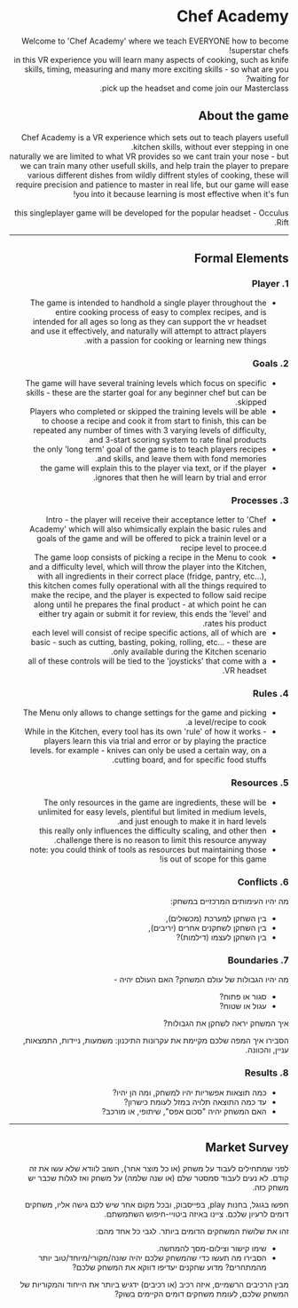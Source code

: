 <div dir='rtl' lang='he'>

# Chef Academy
Welcome to 'Chef Academy' where we teach EVERYONE how to become superstar chefs! </br>
in this VR experience you will learn many aspects of cooking, such as knife skills, timing, measuring and many more exciting skills - so what are you waiting for? </br>
pick up the headset and come join our Masterclass.


## About the game
Chef Academy is a VR experience which sets out to teach players usefull kitchen skills, without ever stepping in one. </br>
naturally we are limited to what VR provides so we cant train your nose - but we can train many other usefull skills, and help train the player to prepare various different dishes from wildly diffrent styles of cooking, these will require precision and patience to master in real life, but our game will ease you into it because learning is most effective when it's fun!
</br></br>
this singleplayer game will be developed for the popular headset - Occulus Rift.

---


## Formal Elements

### 1. Player
* The game is intended to handhold a single player throughout the entire cooking process of easy to complex recipes, and is intended for all ages so long as they can support the vr headset and use it effectively, and naturally will attempt to attract players with a passion for cooking or learning new things.

### 2. Goals
* The game will have several training levels which focus on specific skills - these are the starter goal for any beginner chef but can be skipped.
* Players who completed or skipped the training levels will be able to choose a recipe and cook it from start to finish, this can be repeated any number of times with 3 varying levels of difficulty, and 3-start scoring system to rate final products
* the only 'long term' goal of the game is to teach players recipes and skills, and leave them with fond memories.
* the game will explain this to the player via text, or if the player ignores that then he will learn by trial and error.

### 3. Processes
* Intro - the player will receive their acceptance letter to 'Chef Academy' which will also whimsically explain the basic rules and goals of the game and will be offered to pick a trainin level or a recipe level to procee.d
* The game loop consists of picking a recipe in the Menu to cook and a difficulty level, which will throw the player into the Kitchen, with all ingredients in their correct place (fridge, pantry, etc...), this kitchen comes fully operational with all the things required to make the recipe, and the player is expected to follow said recipe along until he prepares the final product - at which point he can either try again or submit it for review, this ends the 'level' and rates his product.
* each level will consist of recipe specific actions, all of which are basic - such as cutting, basting, poking, rolling, etc... - these are only available during the Kitchen scenario.
* all of these controls will be tied to the 'joysticks' that come with a VR headset.

### 4. Rules
* The Menu only allows to change settings for the game and picking a level/recipe to cook.
* While in the Kitchen, every tool has its own 'rule' of how it works - players learn this via trial and error or by playing the practice levels.
  for example - knives can only be used a certain way, on a cutting board, and for specific food stuffs.

### 5. Resources
* The only resources in the game are ingredients, these will be unlimited for easy levels, plentiful but limited in medium levels, and just enough to make it in hard levels.
* this really only influences the difficulty scaling, and other then challenge there is no reason to limit this resource anyway.
* note: you could think of tools as resources but maintaining those is out of scope for this game!

### 6. Conflicts

מה יהיו העימותים המרכזיים במשחק:

* בין השחקן למערכת (מכשולים),
* בין השחקן לשחקנים אחרים (יריבים),
* בין השחקן לעצמו (דילמות)? 


### 7. Boundaries

מה יהיו הגבולות של עולם המשחק? האם העולם יהיה - 
* סגור או פתוח?
*  עגול או שטוח? 

 איך המשחק יראה לשחקן את הגבולות? 
 
 הסבירו איך המפה שלכם מקיימת את עקרונות התיכנון: משמעות, ניידות, התמצאות, עניין, והכוונה.


### 8. Results

* כמה תוצאות אפשריות יהיו למשחק, ומה הן יהיו? 
* עד כמה התוצאה תלויה במזל לעומת כישרון? 
* האם המשחק יהיה "סכום אפס", שיתופי, או מורכב?

---

## Market Survey

לפני שמתחילים לעבוד על משחק (או כל מוצר אחר), חשוב לוודא שלא עשו את זה קודם. לא נעים לעבוד סמסטר שלם (או שנה שלמה) על משחק ואז לגלות שכבר יש משחק כזה. 

חפשו בגוגל, בחנות play, בפייסבוק, ובכל מקום אחר שיש לכם גישה אליו, משחקים דומים לרעיון שלכם. ציינו באיזה ביטויי-חיפוש השתמשתם.

זהו את שלושת המשחקים הדומים ביותר. לגבי כל אחד מהם:

* שימו קישור וצילום-מסך להמחשה.
* הסבירו מה תעשו כדי שהמשחק שלכם יהיה שונה/מקורי/מיוחד/טוב יותר מהמתחרים?  מדוע שחקנים יעדיפו דווקא את המשחק שלכם?

מבין הרכיבים הרשמיים, 
איזה רכיב (או רכיבים) ידגיש ביותר את הייחוד והמקוריות של המשחק שלכם, לעומת משחקים דומים הקיימים בשוק?


</div>
